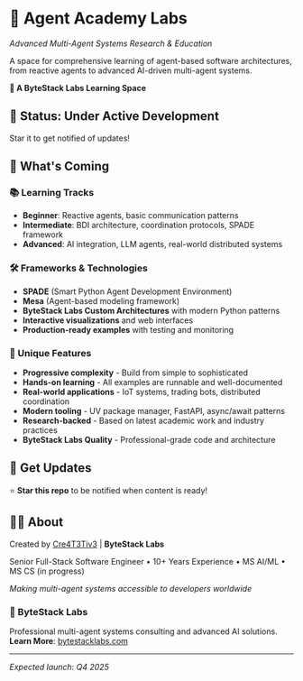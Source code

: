 # 🤖 Agent Academy Labs
*Advanced Multi-Agent Systems Research & Education*

A space for comprehensive learning of agent-based software architectures, from reactive agents to advanced AI-driven multi-agent systems.

**🏢 A ByteStack Labs Learning Space**

## 🚧 Status: Under Active Development
Star it to get notified of updates!

## 🎯 What's Coming

### 📚 Learning Tracks
- **Beginner**: Reactive agents, basic communication patterns
- **Intermediate**: BDI architecture, coordination protocols, SPADE framework  
- **Advanced**: AI integration, LLM agents, real-world distributed systems

### 🛠️ Frameworks & Technologies
- **SPADE** (Smart Python Agent Development Environment)
- **Mesa** (Agent-based modeling framework)
- **ByteStack Labs Custom Architectures** with modern Python patterns
- **Interactive visualizations** and web interfaces
- **Production-ready examples** with testing and monitoring

### 🌟 Unique Features
- **Progressive complexity** - Build from simple to sophisticated
- **Hands-on learning** - All examples are runnable and well-documented
- **Real-world applications** - IoT systems, trading bots, distributed coordination
- **Modern tooling** - UV package manager, FastAPI, async/await patterns
- **Research-backed** - Based on latest academic work and industry practices
- **ByteStack Labs Quality** - Professional-grade code and architecture

## 🔔 Get Updates
⭐ **Star this repo** to be notified when content is ready!

## 👨‍💻 About
Created by [Cre4T3Tiv3](https://github.com/Cre4T3Tiv3) | **ByteStack Labs**

Senior Full-Stack Software Engineer • 10+ Years Experience • MS AI/ML • MS CS (in progress)

*Making multi-agent systems accessible to developers worldwide*

### 🏢 ByteStack Labs
Professional multi-agent systems consulting and advanced AI solutions.  
**Learn More**: [bytestacklabs.com](https://bytestacklabs.com)

---
*Expected launch: Q4 2025*
